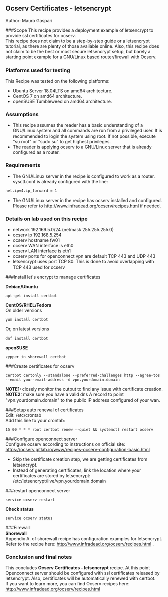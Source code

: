 ## Ocserv Certificates - letsencrypt

Author: Mauro Gaspari  

###Scope
This recipe provides a deployment example of letsencrypt to provide ssl certificates for ocserv.  
This recipe does not claim to be a step-by-step guide or a letsencrypt tutorial, as there are plenty of those available online. Also, this recipe does not claim to be the best or most secure letsencrypt setup, but barely a starting point example for a GNU/Linux based router/firewall with Ocserv.  

### Platforms used for testing  
This Recipe was tested on the following platforms: 
  
- Ubuntu Server 18.04LTS on amd64 architecture.  
- CentOS 7 on amd64 architecture.  
- openSUSE Tumbleweed on amd64 architecture.  


### Assumptions  
- This recipe assumes the reader has a basic understanding of a GNU/Linux system and all commands are run from a privileged user. It is recommended to login the system using root. If not possible, execute "su root" or "sudo su" to get highest privileges.  
- The reader is applying ocserv to a GNU/Linux server that is already configured as a router.  
### Requirements
- The GNU/Linux server in the recipe is configured to work as a router. sysctl.conf is already configured with the line:  
```
net.ipv4.ip_forward = 1  
```  
- The GNU/Linux server in the recipe has ocserv installed and configured. Please refer to <http://www.infradead.org/ocserv/recipes.html> if needed.  


### Details on lab used on this recipe
- network 192.169.5.0/24 (netmask 255.255.255.0)
- ocserv ip 192.168.5.254
- ocserv hostname fw01
- ocserv WAN interface is eth0
- ocserv LAN interface is eth1
- ocserv ports for openconnect vpn are default TCP 443 and UDP 443
- letsencrypt uses port TCP 80. This is done to avoid overlapping with TCP 443 used for ocserv




###Install let's encrypt to manage certificates  

**Debian/Ubuntu**  

```
apt-get install certbot
```  

**CentOS/RHEL/Fedora**  
On older versions  
```
yum install certbot  
```  
Or, on latest versions  
```
dnf install certbot  
```  

**openSUSE**  
```
zypper in shorewall certbot  
```  


###Create certificates for ocserv  
```
certbot certonly --standalone --preferred-challenges http --agree-tos --email your-email-address -d vpn.yourdomain.domain
```  
**NOTE1:** closely monitor the output to find any issue with certificate creation.  
**NOTE2:** make sure you have a valid dns A record to point "vpn.yourdomain.domain" to the public IP address configured of your wan.  

###Setup auto renewal of certificates  
Edit: /etc/crontab  
Add this line to your crontab:  
```
15 00 * * * root certbot renew --quiet && systemctl restart ocserv
```  

###Configure openconnect server  
Configure ocserv according to instructions on official site: <https://ocserv.gitlab.io/www/recipes-ocserv-configuration-basic.html>
- Skip the certificate creation step, we are getting certificates from letsencrypt.  
- Instead of generating certificates, link the location where your certificates are stored by letsencrypt: /etc/letsencrypt/live/vpn.yourdomain.domain  

###restart openconnect server  
```
service ocserv restart
```  
**Check status**  
```
service ocserv status
```  

###Firewall  
**Shorewall**  
Appendix A. of shorewall recipe has configuration examples for letsencrypt. Refer to the recipe here: <http://www.infradead.org/ocserv/recipes.html> .  


### Conclusion and final notes  
This concludes **Ocserv Certificates - letsencrypt** recipe. At this point Openconnect server should be configured with ssl certificates released by letsencrypt. Also, certificates will be automatically renewed with certbot.  
If you want to learn more, you can find Ocserv recipes here: <http://www.infradead.org/ocserv/recipes.html>
